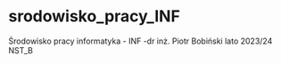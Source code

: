 # srodowisko_pracy_INF
Środowisko pracy informatyka - INF -dr inż. Piotr Bobiński lato 2023/24 NST_B

